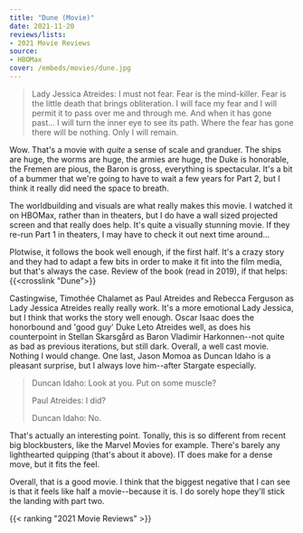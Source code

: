 ```yaml
---
title: "Dune (Movie)"
date: 2021-11-20
reviews/lists:
- 2021 Movie Reviews
source:
- HBOMax
cover: /embeds/movies/dune.jpg
---
```

> Lady Jessica Atreides: I must not fear. Fear is the mind-killer. Fear is the little death that brings obliteration. I will face my fear and I will permit it to pass over me and through me. And when it has gone past... I will turn the inner eye to see its path. Where the fear has gone there will be nothing. Only I will remain. 

Wow. That's a movie with *quite* a sense of scale and granduer. The ships are huge, the worms are huge, the armies are huge, the Duke is honorable, the Fremen are pious, the Baron is gross, everything is spectacular. It's a bit of a bummer that we're going to have to wait a few years for Part 2, but I think it really did need the space to breath. 

The worldbuilding and visuals are what really makes this movie. I watched it on HBOMax, rather than in theaters, but I do have a wall sized projected screen and that really does help. It's quite a visually stunning movie. If they re-run Part 1 in theaters, I may have to check it out next time around... 

<!--more-->

Plotwise, it follows the book well enough, if the first half. It's a crazy story and they had to adapt a few bits in order to make it fit into the film media, but that's always the case. Review of the book (read in 2019), if that helps: {{<crosslink "Dune">}}

Castingwise, Timothée Chalamet as Paul Atreides and Rebecca Ferguson as Lady Jessica Atreides really really work. It's a more emotional Lady Jessica, but I think that works the story well enough. Oscar Isaac does the honorbound and 'good guy' Duke Leto Atreides well, as does his counterpoint in Stellan Skarsgård as Baron Vladimir Harkonnen--not quite as bad as previous iterations, but still dark. Overall, a well cast movie. Nothing I would change. One last, Jason Momoa as Duncan Idaho is a pleasant surprise, but I always love him--after Stargate especially. 

> Duncan Idaho: Look at you. Put on some muscle?
>
> Paul Atreides: I did? 
>
> Duncan Idaho: No. 

That's actually an interesting point. Tonally, this is so different from recent big blockbusters, like the Marvel Movies for example. There's barely any lighthearted quipping (that's about it above). IT does make for a dense move, but it fits the feel. 

Overall, that is a good movie. I think that the biggest negative that I can see is that it feels like half a movie--because it is. I do sorely hope they'll stick the landing with part two. 

{{< ranking "2021 Movie Reviews" >}}